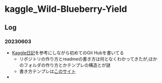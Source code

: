 # kaggle_Wild-Blueberry-Yield
## Log
### 20230603
  - [Kaggle日記](https://github.com/fkubota/kaggle-Cornell-Birdcall-Identification#readme)を参考にしながら初めてのGit Hubを書いてる
      - リポジトリの作り方とreadmeの書き方は何となくわかってきたが,ほかのフォルダの作り方とかテンプレの構造とが謎
      - 書き方テンプレは[このサイト](https://docs.github.com/ja/get-started/writing-on-github/getting-started-with-writing-and-formatting-on-github/basic-writing-and-formatting-syntax#links)
  - 
